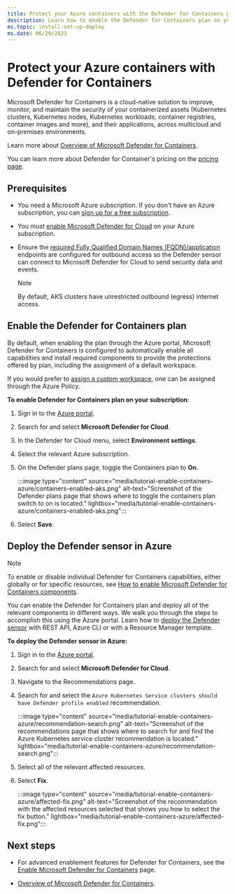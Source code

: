 ```yaml
---
title: Protect your Azure containers with the Defender for Containers plan on your Azure subscription
description: Learn how to enable the Defender for Containers plan on your Azure subscription for Microsoft Defender for Cloud.
ms.topic: install-set-up-deploy
ms.date: 06/29/2023
---
```


# Protect your Azure containers with Defender for Containers

Microsoft Defender for Containers is a cloud-native solution to improve, monitor, and maintain the security of your containerized assets (Kubernetes clusters, Kubernetes nodes, Kubernetes workloads, container registries, container images and more), and their applications, across multicloud and on-premises environments.

Learn more about [Overview of Microsoft Defender for Containers](defender-for-containers-introduction.md).

You can learn more about Defender for Container's pricing on the [pricing page](https://azure.microsoft.com/pricing/details/defender-for-cloud/).

## Prerequisites

- You need a Microsoft Azure subscription. If you don't have an Azure subscription, you can [sign up for a free subscription](https://azure.microsoft.com/pricing/free-trial/).

- You must [enable Microsoft Defender for Cloud](get-started.md#enable-defender-for-cloud-on-your-azure-subscription) on your Azure subscription.

- Ensure the [required Fully Qualified Domain Names (FQDN)/application](/azure/aks/limit-egress-traffic) endpoints are configured for outbound access so the Defender sensor can connect to Microsoft Defender for Cloud to send security data and events.

    > [!NOTE]
    > By default, AKS clusters have unrestricted outbound (egress) internet access.

## Enable the Defender for Containers plan

By default, when enabling the plan through the Azure portal, Microsoft Defender for Containers is configured to automatically enable all capabilities and install required components to provide the protections offered by plan, including the assignment of a default workspace.

If you would prefer to [assign a custom workspace](defender-for-containers-enable.md?pivots=defender-for-container-aks&tabs=aks-deploy-portal%2Ck8s-deploy-asc%2Ck8s-verify-asc%2Ck8s-remove-arc%2Caks-removeprofile-api#assign-a-custom-workspace), one can be assigned through the Azure Policy.

**To enable Defender for Containers plan on your subscription**:

1. Sign in to the [Azure portal](https://portal.azure.com).

1. Search for and select **Microsoft Defender for Cloud**.

1. In the Defender for Cloud menu, select **Environment settings**.

1. Select the relevant Azure subscription.

1. On the Defender plans page, toggle the Containers plan to **On**.

    :::image type="content" source="media/tutorial-enable-containers-azure/containers-enabled-aks.png" alt-text="Screenshot of the Defender plans page that shows where to toggle the containers plan switch to on is located." lightbox="media/tutorial-enable-containers-azure/containers-enabled-aks.png":::

1. Select **Save**.

## Deploy the Defender sensor in Azure

> [!NOTE]
> To enable or disable individual Defender for Containers capabilities, either globally or for specific resources, see [How to enable Microsoft Defender for Containers components](defender-for-containers-enable.md).

You can enable the Defender for Containers plan and deploy all of the relevant components in different ways. We walk you through the steps to accomplish this using the Azure portal. Learn how to [deploy the Defender sensor](defender-for-containers-enable.md#deploy-the-defender-sensor) with REST API, Azure CLI or with a Resource Manager template.

**To deploy the Defender sensor in Azure:**

1. Sign in to the [Azure portal](https://portal.azure.com).

1. Search for and select **Microsoft Defender for Cloud**.

1. Navigate to the Recommendations page.

1. Search for and select the `Azure Kubernetes Service clusters should have Defender profile enabled` recommendation.

    :::image type="content" source="media/tutorial-enable-containers-azure/recommendation-search.png" alt-text="Screenshot of the recommendations page that shows where to search for and find the Azure Kubernetes service cluster recommendation is located." lightbox="media/tutorial-enable-containers-azure/recommendation-search.png":::

1. Select all of the relevant affected resources.

1. Select **Fix**.

    :::image type="content" source="media/tutorial-enable-containers-azure/affected-fix.png" alt-text="Screenshot of the recommendation with the affected resources selected that shows you how to select the fix button." lightbox="media/tutorial-enable-containers-azure/affected-fix.png":::

## Next steps

- For advanced enablement features for Defender for Containers, see the [Enable Microsoft Defender for Containers](defender-for-containers-enable.md) page.

- [Overview of Microsoft Defender for Containers](defender-for-containers-introduction.md).
